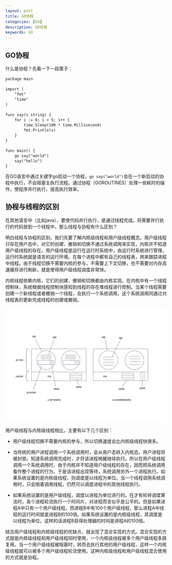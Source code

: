 ```yaml
---
layout: post
title: GO协程
categories: [GO]
description: GO协程
keywords: GO
---
```


## GO协程

什么是协程？先看一下一段栗子：
```
package main

import (
	"fmt"
	"time"
)

func say(s string) {
	for i := 0; i < 5; i++ {
		time.Sleep(100 * time.Millisecond)
		fmt.Println(s)
	}
}

func main() {
	go say("world")
	say("hello")
}
```

在GO语言中通过关键字go启动一个协程，`go say("world")`会在一个新启动的协程中执行，不会阻塞主执行流程。通过协程（GOROUTINES）处理一些耗时的操作，使程序并行执行，提高执行效率。

## 协程与线程的区别

在其他语言中（比如java），要使代码并行执行，是通过线程完成。将需要并行执行的代码放到一个线程中，那么线程与协程有什么区别？

明白线程与协程的区别，我们先要了解内核级线程和用户级线程概念。用户级线程只存在用户态中，对它的创建、撤销和切换不通过系统调用来实现，内核并不知道用户级线程的存在。用户级线程是运行在运行时系统中，由运行时系统进行管理，运行时系统就是语言的运行环境。在每个进程中都有自己的线程表，用来跟踪进程中线程。由于线程切换不需要内核的参与，不需要上下文切换，也不需要对内存高速缓存进行刷新，就是使得用户级线程调度非常快。

内核线程依赖内核，它们的创建、撤销和切换都由内核实现。在内核中有一个线程控制块，系统根据线程控制块感知到线程的存在堆线程进行控制。当某个线程需要创建一个新线程或者撤销一个线程，会执行一个系统调用，这个系统调用同通过对线程表的更新完成线程的创建或撤销。

![用户级线程与内核级线程对比示意图](https://github.com/qinchunabng/qinchunabng.github.io/blob/master/images/posts/go/%E7%BA%BF%E7%A8%8B.png?raw=true)

用户级线程与内核级线程相比，主要有以下几个区别：

- 用户级线程切换不需要内核的参与，所以切换速度会比内核级线程快很多。

- 当传统的用户进程调用一个系统调用时，会从用户态转入内核态，用户进程将被封锁。知道系统调用完成时，才将该进程唤醒继续执行。所以在用户级线程调用一个系统调用时，由于内核并不知道用户级线程的存在，因而把系统调用看作整个进程的行为，于是该进程出现等待，系统调用另外一个进程执行。如果系统设置的是内核级线程，则调度是以线程为单位。当一个线程调用系统调用时，只会阻塞调用线程，仍然可以调度进程中的其他线程执行。

- 如果系统设置的是用户级线程，调度以进程为单位进行的。在才有轮转调度算法时，各个进程轮流执行一个时间片，对进程而言似乎是公平的。但是如果进程A中只有一个用户级线程，而进程B中有100个用户级线程，那么进程A中线程的运行时间就是进程B的100倍。如果系统设置的是内核级线程，其调度是以线程为单位，这样的话进程B获得处理器的时间是进程A的100倍。

结合用户级线程和内核级线程的优缺点，就出现了混合实现的方式。混合实现的方式就是内核级线程和用户级线程同时使用，一个内核级线程被多个用户级线程多路复用。当一个用户级线程被阻塞时，转而去执行其他的用户级线程，这样一个内核级线程就可以被多个用户级线程轮流使用。这种内核级线程和用户级线程混合使用的方式就是协程。
